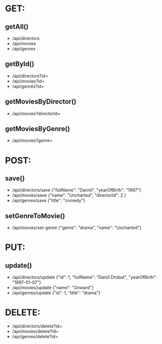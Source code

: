 # GET:

## getAll()
- /api/directors
- /api/movies
- /api/genres
## getById()
- /api/directors?id=
- /api/movies?id=
- /api/genres?id=
## getMoviesByDirector()
- /api/movies?directorId=
## getMoviesByGenre()
- /api/movies?genre=

# POST:

## save()
- /api/directors/save {"fullName": "Dannil", "yearOfBirth": "1997"}
- /api/movies/save {"name": "Uncharted", "directorId": 2 }
- /api/genres/save {"title": "comedy"}

## setGenreToMovie()
- /api/movies/set-genre {"genre": "drama", "name": "Uncharted"}

# PUT:

## update()
- /api/directors/update {"id": 1, "fullName": "Daniil Drobot", "yearOfBirth": "1997-01-07"}
- /api/movies/update {"name": "Onward"}
- /api/genres/update {"id": 1, "title": "drama"}

# DELETE:

- /api/directors/delete?id=
- /api/movies/delete?id=
- /api/genres/delete?id=

